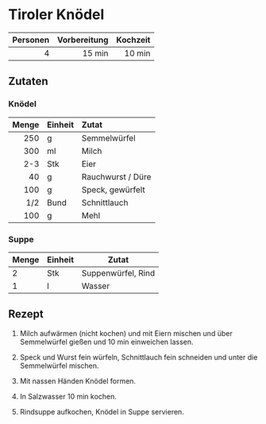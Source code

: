 # Tiroler Knödel

| Personen | Vorbereitung | Kochzeit |
| --------:| ------------:| --------:|
|        4 |       15 min |   10 min |

## Zutaten

### Knödel

| Menge | Einheit | Zutat             |
| -----:| ------- |:----------------- |
|   250 | g       | Semmelwürfel      |
|   300 | ml      | Milch             |
|   2-3 | Stk     | Eier              |
|    40 | g       | Rauchwurst / Düre |
|   100 | g       | Speck, gewürfelt  |
|   1/2 | Bund    | Schnittlauch      |
|   100 | g       | Mehl              |

### Suppe

| Menge | Einheit | Zutat              |
|:----- |:------- | ------------------ |
| 2     | Stk     | Suppenwürfel, Rind |
| 1     | l       | Wasser             |

## Rezept

1.  Milch aufwärmen (nicht kochen) und mit Eiern mischen und über Semmelwürfel
    gießen und 10 min einweichen lassen.

2.  Speck und Wurst fein würfeln, Schnittlauch fein schneiden und unter die
    Semmelwürfel mischen.

3.  Mit nassen Händen Knödel formen.

4.  In Salzwasser 10 min kochen.

5.  Rindsuppe aufkochen, Knödel in Suppe servieren.
